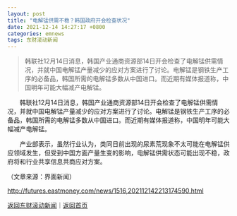 ```yaml
---
layout: post
title: "电解锰供需不稳？韩国政府开会检查状况"
date: 2021-12-14 14:27:17 +0800
categories: emnews
tags: 东财滚动新闻
---
```

> 韩联社12月14日消息，韩国产业通商资源部14日开会检查了电解锰供需情况，并就中国电解锰产量减少的应对方案进行了讨论。电解锰是钢铁生产工序的必备品，韩国所需的电解锰多数从中国进口。而近期有媒体报道称，中国明年可能大幅减产电解锰。

<p>　　韩联社12月14日消息，韩国产业通商资源部14日开会检查了电解锰供需情况，并就中国电解锰产量减少的应对方案进行了讨论。电解锰是钢铁生产工序的必备品，韩国所需的电解锰多数从中国进口。而近期有媒体报道称，中国明年可能大幅减产电解锰。</p><p>　　产业部表示，虽然行业认为，类同日前出现的尿素荒现象不太可能在电解锰供应领域发生，但受到中国方面产量生变的影响，电解锰供需状态可能出现不稳，政府将和行业共享信息共商应对方案。</p><p class="em_media">（文章来源：界面新闻）</p>

<http://futures.eastmoney.com/news/1516,202112142213174590.html>

[返回东财滚动新闻](//finews.withounder.com/emnews/)｜[返回首页](//finews.withounder.com/)